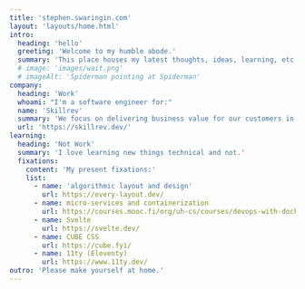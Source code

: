 ```yaml
---
title: 'stephen.swaringin.com'
layout: 'layouts/home.html'
intro:
  heading: 'hello'
  greeting: 'Welcome to my humble abode.'
  summary: 'This place houses my latest thoughts, ideas, learning, etc.'
  # image: 'images/wait.png'
  # imageAlt: 'Spiderman pointing at Spiderman'
company:
  heading: 'Work'
  whoami: "I'm a software engineer for:"
  name: 'Skillrev'
  summary: 'We focus on delivering business value for our customers in whatever way that looks, which usually takes the form of well-crafted software.'
  url: 'https://skillrev.dev/'
learning:
  heading: 'Not Work'
  summary: 'I love learning new things technical and not.'
  fixations:
    content: 'My present fixations:'
    list:
      - name: 'algorithmic layout and design'
        url: https://every-layout.dev/
      - name: micro-services and containerization
        url: https://courses.mooc.fi/org/uh-cs/courses/devops-with-docker
      - name: Svelte
        url: https://svelte.dev/
      - name: CUBE CSS
        url: https://cube.fyi/
      - name: 11ty (Eleventy)
        url: https://www.11ty.dev/
outro: 'Please make yourself at home.'
---
```

